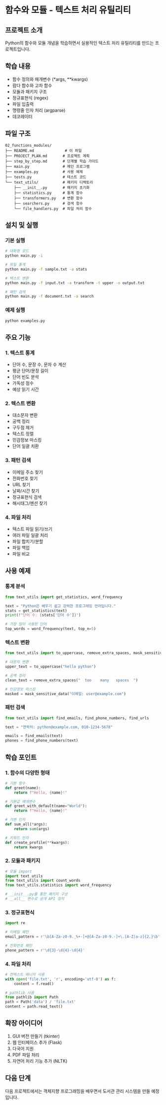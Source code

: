# 함수와 모듈 - 텍스트 처리 유틸리티

## 프로젝트 소개
Python의 함수와 모듈 개념을 학습하면서 실용적인 텍스트 처리 유틸리티를 만드는 프로젝트입니다.

## 학습 내용
- 함수 정의와 매개변수 (*args, **kwargs)
- 람다 함수와 고차 함수
- 모듈과 패키지 구조
- 정규표현식 (regex)
- 파일 입출력
- 명령줄 인자 처리 (argparse)
- 데코레이터

## 파일 구조
```
02_functions_modules/
├── README.md              # 이 파일
├── PROJECT_PLAN.md       # 프로젝트 계획
├── step_by_step.md       # 단계별 학습 가이드
├── main.py               # 메인 프로그램
├── examples.py           # 사용 예제
├── tests.py              # 테스트 코드
└── text_utils/           # 패키지 디렉토리
    ├── __init__.py       # 패키지 초기화
    ├── statistics.py     # 통계 함수
    ├── transformers.py   # 변환 함수
    ├── searchers.py      # 검색 함수
    └── file_handlers.py  # 파일 처리 함수
```

## 설치 및 실행

### 기본 실행
```bash
# 대화형 모드
python main.py -i

# 파일 통계
python main.py -f sample.txt -a stats

# 텍스트 변환
python main.py -f input.txt -a transform -t upper -o output.txt

# 패턴 검색
python main.py -f document.txt -a search
```

### 예제 실행
```bash
python examples.py
```

## 주요 기능

### 1. 텍스트 통계
- 단어 수, 문장 수, 문자 수 계산
- 평균 단어/문장 길이
- 단어 빈도 분석
- 가독성 점수
- 예상 읽기 시간

### 2. 텍스트 변환
- 대소문자 변환
- 공백 정리
- 구두점 제거
- 텍스트 정렬
- 민감정보 마스킹
- 단어 일괄 치환

### 3. 패턴 검색
- 이메일 주소 찾기
- 전화번호 찾기
- URL 찾기
- 날짜/시간 찾기
- 정규표현식 검색
- 해시태그/멘션 찾기

### 4. 파일 처리
- 텍스트 파일 읽기/쓰기
- 여러 파일 일괄 처리
- 파일 합치기/분할
- 파일 백업
- 파일 비교

## 사용 예제

### 통계 분석
```python
from text_utils import get_statistics, word_frequency

text = "Python은 배우기 쉽고 강력한 프로그래밍 언어입니다."
stats = get_statistics(text)
print(f"단어 수: {stats['단어 수']}")

# 가장 많이 사용된 단어
top_words = word_frequency(text, top_n=5)
```

### 텍스트 변환
```python
from text_utils import to_uppercase, remove_extra_spaces, mask_sensitive_data

# 대문자 변환
upper_text = to_uppercase("hello python")

# 공백 정리
clean_text = remove_extra_spaces("  too    many   spaces  ")

# 민감정보 마스킹
masked = mask_sensitive_data("이메일: user@example.com")
```

### 패턴 검색
```python
from text_utils import find_emails, find_phone_numbers, find_urls

text = "연락처: python@example.com, 010-1234-5678"

emails = find_emails(text)
phones = find_phone_numbers(text)
```

## 학습 포인트

### 1. 함수의 다양한 형태
```python
# 기본 함수
def greet(name):
    return f"Hello, {name}!"

# 기본값 매개변수
def greet_with_default(name="World"):
    return f"Hello, {name}!"

# 가변 인자
def sum_all(*args):
    return sum(args)

# 키워드 인자
def create_profile(**kwargs):
    return kwargs
```

### 2. 모듈과 패키지
```python
# 모듈 import
import text_utils
from text_utils import count_words
from text_utils.statistics import word_frequency

# __init__.py를 통한 패키지 구성
# __all__ 변수로 공개 API 정의
```

### 3. 정규표현식
```python
import re

# 이메일 패턴
email_pattern = r'\b[A-Za-z0-9._%+-]+@[A-Za-z0-9.-]+\.[A-Z|a-z]{2,}\b'

# 전화번호 패턴
phone_pattern = r'\d{3}-\d{4}-\d{4}'
```

### 4. 파일 처리
```python
# 컨텍스트 매니저 사용
with open('file.txt', 'r', encoding='utf-8') as f:
    content = f.read()

# pathlib 사용
from pathlib import Path
path = Path('data') / 'file.txt'
content = path.read_text()
```

## 확장 아이디어
1. GUI 버전 만들기 (tkinter)
2. 웹 인터페이스 추가 (Flask)
3. 다국어 지원
4. PDF 파일 처리
5. 자연어 처리 기능 추가 (NLTK)

## 다음 단계
다음 프로젝트에서는 객체지향 프로그래밍을 배우면서 도서관 관리 시스템을 만들 예정입니다.